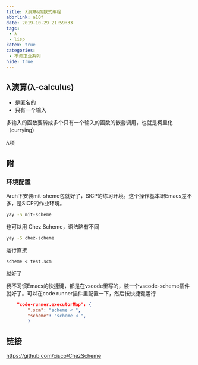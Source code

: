```yaml
---
title: λ演算&函数式编程
abbrlink: a10f
date: 2019-10-29 21:59:33
tags:
 - λ
 - lisp
katex: true
categories:
 - 不务正业系列
hide: true
---
```


<!-- more -->


## λ演算(λ-calculus)

- 是匿名的
- 只有一个输入

多输入的函数要转成多个只有一个输入的函数的嵌套调用，也就是柯里化（currying）

$\lambda$项

## 附

### 环境配置

Arch下安装mit-sheme包就好了，SICP的练习环境。这个操作基本跟Emacs差不多，是SICP的作业环境。

```bash
yay -S mit-scheme
```

也可以用 Chez Scheme，语法略有不同

```bash
yay -S chez-scheme
```

运行直接

```shell
scheme < test.scm
```

就好了

我不习惯Emacs的快捷键，都是在vscode里写的，装一个vscode-scheme插件就好了。可以在code runner插件里配置一下，然后按快捷键运行

```json
    "code-runner.executorMap": {
        ".scm": "scheme < ",
        "scheme": "scheme < ",
        }
```

## 链接

<https://github.com/cisco/ChezScheme>  

